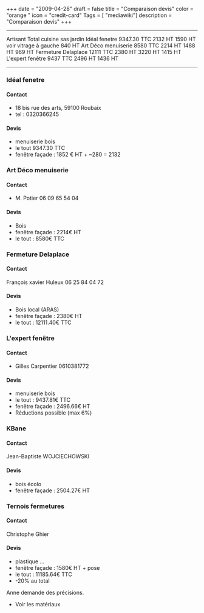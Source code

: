 +++
date = "2009-04-28"
draft = false
title = "Comparaison devis"
color = "orange "
icon = "credit-card"
Tags = [ "mediawiki"]
description = "Comparaison devis"
+++

  --------------------- ------------- --------- ------------------------------- ---------
  Artisant              Total         cuisine   sas                             jardin
  Idéal fenetre         9347.30 TTC   2132 HT   1590 HT voir vitrage à gauche   840 HT
  Art Déco menuiserie   8580 TTC      2214 HT   1488 HT                         969 HT
  Fermeture Delaplace   12111 TTC     2380 HT   3220 HT                         1415 HT
  L'expert fenêtre      9437 TTC      2496 HT   1436 HT                         
  --------------------- ------------- --------- ------------------------------- ---------

### Idéal fenetre

#### Contact

-   18 bis rue des arts, 59100 Roubaix
-   tel : 0320366245

#### Devis

-   menuiserie bois
-   le tout 9347.30 TTC
-   fenêtre façade : 1852 € HT + \~280 = 2132

### Art Déco menuiserie

#### Contact

-   M. Potier 06 09 65 54 04

#### Devis

-   Bois
-   fenêtre façade : 2214€ HT
-   le tout : 8580€ TTC

### Fermeture Delaplace

#### Contact

François xavier Huleux 06 25 84 04 72

#### Devis

-   Bois local (ARAS)
-   fenêtre façade : 2380€ HT
-   le tout : 12111.40€ TTC

### L'expert fenêtre

#### Contact

-   Gilles Carpentier 0610381772

#### Devis

-   menuiserie bois
-   le tout : 9437.81€ TTC
-   fenêtre façade : 2496.66€ HT
-   Réductions possible (max 6%)

### KBane

#### Contact

Jean-Baptiste WOJCIECHOWSKI

#### Devis

-   bois écolo
-   fenêtre façade : 2504.27€ HT

### Ternois fermetures

#### Contact

Christophe Ghier

#### Devis

-   plastique ...
-   fenêtre façade : 1580€ HT + pose
-   le tout : 11185.64€ TTC
-   -20% au total

Anne demande des précisions.

-   Voir les matériaux


